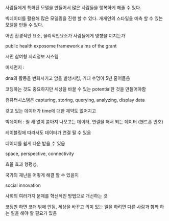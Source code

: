 사람들에게 특화된 모델을 만들어서 많은 사람들을 행복하게 해줄 수 있다.


빅데이터를 활용해 많은 모델링을 진행 할 수 있다. 개개인의 스타일을 예측 할 수 있는 모델을 만들 수 있다. 




어떤 환경적인 요소, 물리적인요소가 사람들에게 영향을 끼치는가 


public health exposome framework aims of the grant 


시민 참여형 지리정보 시스템


미세먼지 : 


dna의 활동을 변화시키고 암을 발생시킴, 기대 수명이 5년 줄어들음 


코딩하는 것도 중요하지만 세상을 바꿀 수 있는 potential한 것을 만들어야함 




컴퓨터시스템은 capturing, storing, querying, analyzing, display data



갖고 있는 데이터가 time에 대한 제약도 없어지고 


빅데이터  : 쉴 새 없이 쏟아져 나오고는 데이터, 연결을 해서 되는 데이터 (핸드폰 번호) 


레이블링에 따라서도 데이터가 연결 될 수 있음 


데이터를 쉽게 다운 받을 수 있음 


space, perspective, connectivity 



효율 효과 형평성, 



국가의 재난을 어떻게 해결 할 수 있을지 

social innovation 


사회의 여러가지 문제를 혁신적인 방법으로 개선하는 것 



코딩만 하면 코더 밖에 안됨, 세상을 바꾸고 의미 있는 일을 하려면 다른 사람과 함께 하는 일을 해야 할 필요가 있음 


